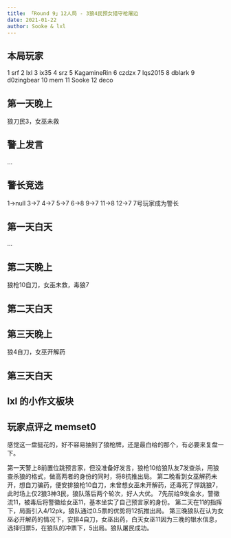 ```yaml
---
title: 「Round 9」12人局 - 3狼4民预女猎守枪屠边
date: 2021-01-22
author: Sooke & lxl
---
```


## 本局玩家
1 srf
2 lxl
3 ix35
4 srz
5 KagamineRin
6 czdzx
7 lqs2015
8 dblark
9 d0zingbear
10 mem
11 Sooke
12 deco

## 第一天晚上
狼刀民3，女巫未救

## 警上发言
...

## 警长竞选
1->null
3->7
4->7
5->7
6->8
9->7
11->8
12->7
7号玩家成为警长

## 第一天白天
...

## 第二天晚上
狼枪10自刀，女巫未救，毒狼7

## 第二天白天

## 第三天晚上
狼4自刀，女巫开解药

## 第三天白天

## lxl 的小作文板块

## 玩家点评之 memset0

感觉这一盘挺花的，好不容易抽到了狼枪牌，还是最白给的那个，有必要来复盘一下。

第一天警上8前置位跳预言家，但没准备好发言，狼枪10给狼队友7发查杀，用狼查杀狼的格式，做高两者的身份的同时，将8抗推出局。
第二晚看到女巫解药未开，想自刀骗药，便安排狼枪10自刀，未曾想女巫未开解药，还毒死了悍跳狼7，此时场上仅2狼3神3民，狼队落后两个轮次，好人大优。
7先前给9发金水，警徽流11，被毒后将警徽给女巫11，基本坐实了自己预言家的身份。
第二天在11的指挥下，局面引入4/12pk，狼队通过0.5票的优势将12抗推出局。
第三晚狼队在认为女巫必开解药的情况下，安排4自刀，女巫出药，白天女巫11因为三晚的银水信息，选择归票5，在狼队的冲票下，5出局。狼队屠民成功。

